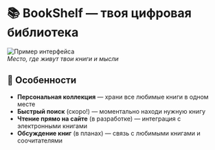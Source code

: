 # 📚 BookShelf — твоя цифровая библиотека

![Пример интерфейса]()  
*Место, где живут твои книги и мысли*

## 🌟 Особенности

- **Персональная коллекция** — храни все любимые книги в одном месте
- **Быстрый поиск** (скоро!) — моментально находи нужную книгу
- **Чтение прямо на сайте** (в разработке) — интеграция с электронными книгами
- **Обсуждение книг** (в планах) — связь с любимыми книгами и соочитателями

